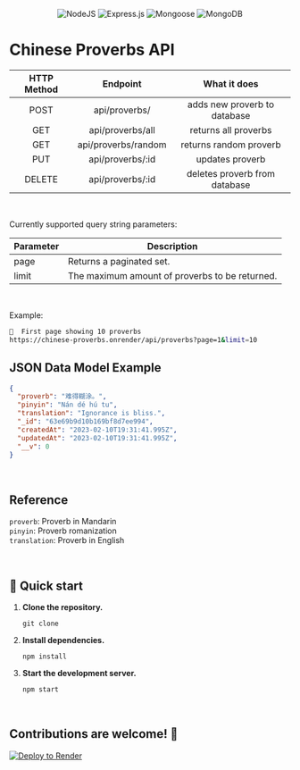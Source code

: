 <div align="center">

![NodeJS](https://img.shields.io/badge/node.js-6DA55F?style=for-the-badge&logo=node.js&logoColor=white)
![Express.js](https://img.shields.io/badge/express.js-%23404d59.svg?style=for-the-badge&logo=express&logoColor=%2361DAFB)
![Mongoose](https://img.shields.io/badge/Mongoose-880000?style=for-the-badge&logo=mongoose&logoColor=white)
![MongoDB](https://img.shields.io/badge/MongoDB-%234ea94b.svg?style=for-the-badge&logo=mongodb&logoColor=white)

</div>

# Chinese Proverbs API

| HTTP Method |      Endpoint       |         What it does          |
| :---------: | :-----------------: | :---------------------------: |
|    POST     |    api/proverbs/    | adds new proverb to database  |
|     GET     |  api/proverbs/all   |     returns all proverbs      |
|     GET     | api/proverbs/random |    returns random proverb     |
|     PUT     |  api/proverbs/:id   |        updates proverb        |
|   DELETE    |  api/proverbs/:id   | deletes proverb from database |

<br/>

Currently supported query string parameters:

| Parameter | Description                                    |
| --------- | ---------------------------------------------- |
| page      | Returns a paginated set.                       |
| limit     | The maximum amount of proverbs to be returned. |

<br/>

Example:

```bash
📃  First page showing 10 proverbs
https://chinese-proverbs.onrender/api/proverbs?page=1&limit=10
```

## JSON Data Model Example

```json
{
  "proverb": "难得糊涂。",
  "pinyin": "Nán dé hú tu",
  "translation": "Ignorance is bliss.",
  "_id": "63e69b9d10b169bf8d7ee994",
  "createdAt": "2023-02-10T19:31:41.995Z",
  "updatedAt": "2023-02-10T19:31:41.995Z",
  "__v": 0
}
```

<br/>

## Reference

`proverb`: Proverb in Mandarin<br>
`pinyin`: Proverb romanization<br>
`translation`: Proverb in English<br>

<br/>

## 🚀 Quick start

1.  **Clone the repository.**

    ```shell
    git clone
    ```

2.  **Install dependencies.**

    ```shell
    npm install
    ```

3.  **Start the development server.**

    ```shell
    npm start
    ```

<br/>

## Contributions are welcome! 🎉

[![Deploy to Render](https://render.com/images/deploy-to-render-button.svg)](https://render.com/deploy)